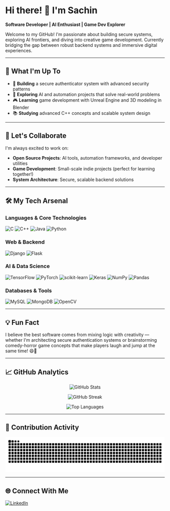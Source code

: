 # Hi there! 👋 I'm Sachin

**Software Developer | AI Enthusiast | Game Dev Explorer**

Welcome to my GitHub! I'm passionate about building secure systems, exploring AI frontiers, and diving into creative game development. Currently bridging the gap between robust backend systems and immersive digital experiences.

---

## 🚀 What I'm Up To

- 🔐 **Building** a secure authenticator system with advanced security patterns  
- 🤖 **Exploring** AI and automation projects that solve real-world problems  
- 🎮 **Learning** game development with Unreal Engine and 3D modeling in Blender  
- 📚 **Studying** advanced C++ concepts and scalable system design  

---

## 🤝 Let's Collaborate

I'm always excited to work on:  

- **Open Source Projects**: AI tools, automation frameworks, and developer utilities  
- **Game Development**: Small-scale indie projects (perfect for learning together!)  
- **System Architecture**: Secure, scalable backend solutions  

---

## 🛠️ My Tech Arsenal

### Languages & Core Technologies
![C](https://img.shields.io/badge/C-%2300599C.svg?style=for-the-badge&logo=c&logoColor=white)
![C++](https://img.shields.io/badge/C++-%2300599C.svg?style=for-the-badge&logo=c%2B%2B&logoColor=white)
![Java](https://img.shields.io/badge/Java-%23ED8B00.svg?style=for-the-badge&logo=openjdk&logoColor=white)
![Python](https://img.shields.io/badge/Python-3670A0?style=for-the-badge&logo=python&logoColor=ffdd54)

### Web & Backend
![Django](https://img.shields.io/badge/Django-%23092E20.svg?style=for-the-badge&logo=django&logoColor=white)
![Flask](https://img.shields.io/badge/Flask-%23000.svg?style=for-the-badge&logo=flask&logoColor=white)

### AI & Data Science
![TensorFlow](https://img.shields.io/badge/TensorFlow-%23FF6F00.svg?style=for-the-badge&logo=TensorFlow&logoColor=white)
![PyTorch](https://img.shields.io/badge/PyTorch-%23EE4C2C.svg?style=for-the-badge&logo=PyTorch&logoColor=white)
![scikit-learn](https://img.shields.io/badge/scikit--learn-%23F7931E.svg?style=for-the-badge&logo=scikit-learn&logoColor=white)
![Keras](https://img.shields.io/badge/Keras-%23D00000.svg?style=for-the-badge&logo=Keras&logoColor=white)
![NumPy](https://img.shields.io/badge/NumPy-%23013243.svg?style=for-the-badge&logo=numpy&logoColor=white)
![Pandas](https://img.shields.io/badge/Pandas-%23150458.svg?style=for-the-badge&logo=pandas&logoColor=white)

### Databases & Tools
![MySQL](https://img.shields.io/badge/MySQL-4479A1.svg?style=for-the-badge&logo=mysql&logoColor=white)
![MongoDB](https://img.shields.io/badge/MongoDB-%234ea94b.svg?style=for-the-badge&logo=mongodb&logoColor=white)
![OpenCV](https://img.shields.io/badge/OpenCV-%23white.svg?style=for-the-badge&logo=opencv&logoColor=white)

---

## 💡 Fun Fact
I believe the best software comes from mixing logic with creativity — whether I'm architecting secure authentication systems or brainstorming comedy-horror game concepts that make players laugh and jump at the same time! 😄👻

---

## 📈 GitHub Analytics

<div align="center">

![GitHub Stats](https://github-readme-stats.vercel.app/api?username=Sachinpd-1703&theme=radical&hide_border=true&include_all_commits=true&count_private=true)

![GitHub Streak](https://nirzak-streak-stats.vercel.app/?user=Sachinpd-1703&theme=radical&hide_border=true)

![Top Languages](https://github-readme-stats.vercel.app/api/top-langs/?username=Sachinpd-1703&theme=radical&hide_border=true&include_all_commits=true&count_private=true&layout=compact)

</div>

---

## 🐍 Contribution Activity

<div align="center">
  <picture>
    <!-- Dark mode -->
    <source media="(prefers-color-scheme: dark)" 
            srcset="https://raw.githubusercontent.com/Sachinpd-1703/Sachinpd-1703/output/github-contribution-grid-snake-dark.svg" />
    <!-- Light mode -->
    <source media="(prefers-color-scheme: light)" 
            srcset="https://raw.githubusercontent.com/Sachinpd-1703/Sachinpd-1703/output/github-contribution-grid-snake.svg" />
    <!-- Fallback -->
    <img alt="GitHub Contribution Snake" 
         src="https://raw.githubusercontent.com/Sachinpd-1703/Sachinpd-1703/output/github-contribution-grid-snake.svg" 
         style="max-width: 100%; height: auto;" />
  </picture>
</div>

---

## 🌐 Connect With Me

[![LinkedIn](https://img.shields.io/badge/LinkedIn-Let's%20Connect-0077B5?style=for-the-badge&logo=linkedin&logoColor=white)](https://linkedin.com/in/sachinpd1703)
